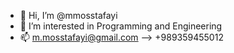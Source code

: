 - 👋 Hi, I’m @mmosstafayi
- 👀 I’m interested in Programming and Engineering
- 📫 m.mosstafayi@gmail.com    --> +989359455012

<!---
mmosstafayi/mmosstafayi is a ✨ special ✨ repository because its `README.md` (this file) appears on your GitHub profile.
You can click the Preview link to take a look at your changes.
--->
